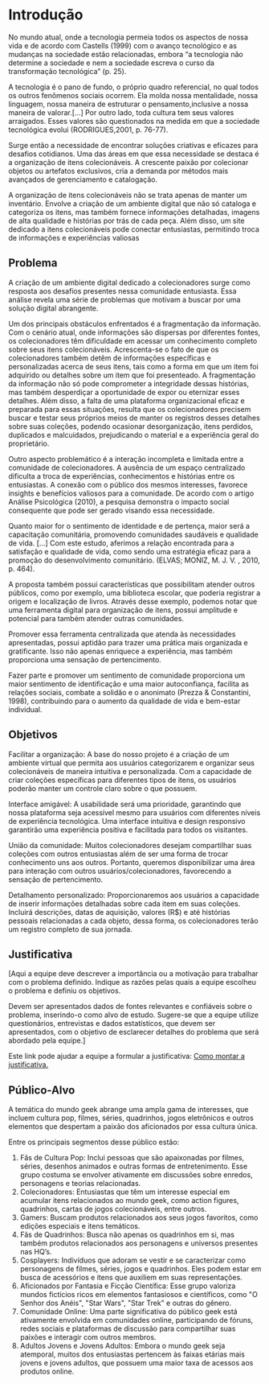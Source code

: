 # Introdução

No mundo atual, onde a tecnologia permeia todos os aspectos de nossa vida e de acordo com Castells (1999) com o avanço tecnológico e as mudanças na sociedade estão relacionadas, embora “a tecnologia não determine a sociedade e nem a sociedade escreva o curso da transformação tecnológica” (p. 25). 

A tecnologia é o pano de fundo, o próprio quadro referencial, no qual todos os outros fenômenos sociais ocorrem. Ela molda nossa mentalidade, nossa linguagem, nossa maneira de estruturar o pensamento,inclusive a nossa maneira de valorar.[...] Por outro lado, toda cultura tem seus valores arraigados. Esses valores são questionados na medida em que a sociedade tecnológica evolui (RODRIGUES,2001, p. 76-77). 

Surge então a necessidade de encontrar soluções criativas e eficazes para desafios cotidianos. Uma das áreas em que essa necessidade se destaca é a organização de itens colecionáveis. A crescente paixão por colecionar objetos ou artefatos exclusivos, cria a demanda por métodos mais avançados de gerenciamento e catalogação.  

A organização de itens colecionáveis não se trata apenas de manter um inventário. Envolve a criação de um ambiente digital que não só cataloga e categoriza os itens, mas também fornece informações detalhadas, imagens de alta qualidade e histórias por trás de cada peça. Além disso, um site dedicado a itens colecionáveis pode conectar entusiastas, permitindo troca de informações e experiências valiosas

## Problema

   A criação de um ambiente digital dedicado a colecionadores surge como resposta aos desafios presentes nessa comunidade entusiasta. Essa análise revela uma série de problemas que motivam a buscar por uma solução digital abrangente.  

   Um dos principais obstáculos enfrentados é a fragmentação da informação. Com o cenário atual, onde informações são dispersas por diferentes fontes, os colecionadores têm dificuldade em acessar um conhecimento completo sobre seus itens colecionáveis. Acrescenta-se o fato de que os colecionadores também detêm de informações específicas e personalizadas acerca de seus itens, tais como a forma em que um item foi adquirido ou detalhes sobre um item que foi presenteado. A fragmentação da informação não só pode comprometer a integridade dessas histórias, mas também desperdiçar a oportunidade de expor ou eternizar esses detalhes. Além disso, a falta de uma plataforma organizacional eficaz e preparada para essas situações, resulta que os colecionadores precisem buscar e testar seus próprios meios de manter os registros desses detalhes sobre suas coleções, podendo ocasionar desorganização, itens perdidos, duplicados e malcuidados, prejudicando o material e a experiência geral do proprietário. 

   Outro aspecto problemático é a interação incompleta e limitada entre a comunidade de colecionadores. A ausência de um espaço centralizado dificulta a troca de experiências, conhecimentos e histórias entre os entusiastas. A conexão com o público dos mesmos interesses, favorece insights e benefícios valiosos para a comunidade. De acordo com o artigo Análise Psicológica (2010), a pesquisa demonstra o impacto social consequente que pode ser gerado visando essa necessidade. 

   Quanto maior for o sentimento de identidade e de pertença, maior será a capacitação comunitária, promovendo comunidades saudáveis e qualidade de vida. [...] Com este estudo, aferimos a relação encontrada para a satisfação e qualidade de vida, como sendo uma estratégia eficaz para a promoção do desenvolvimento comunitário. (ELVAS; MONIZ, M. J. V. , 2010, p. 464). 

   A proposta também possui características que possibilitam atender outros públicos, como por exemplo, uma biblioteca escolar, que poderia registrar a origem e localização de livros. Através desse exemplo, podemos notar que uma ferramenta digital para organização de itens, possui amplitude e potencial para também atender outras comunidades. 

   Promover essa ferramenta centralizada que atenda às necessidades apresentadas, possui aptidão para trazer uma prática mais organizada e gratificante. Isso não apenas enriquece a experiência, mas também proporciona uma sensação de pertencimento.  

   Fazer parte e promover um sentimento de comunidade proporciona um maior sentimento de identificação e uma maior autoconfiança, facilita as relações sociais, combate a solidão e o anonimato (Prezza & Constantini, 1998), contribuindo para o aumento da qualidade de vida e bem-estar individual. 

## Objetivos

Facilitar a organização: A base do nosso projeto é a criação de um ambiente virtual que permita aos usuários categorizarem e organizar seus colecionáveis de maneira intuitiva e personalizada. Com a capacidade de criar coleções específicas para diferentes tipos de itens, os usuários poderão manter um controle claro sobre o que possuem. 

Interface amigável: A usabilidade será uma prioridade, garantindo que nossa plataforma seja acessível mesmo para usuários com diferentes níveis de experiência tecnológica. Uma interface intuitiva e design responsivo garantirão uma experiência positiva e facilitada para todos os visitantes. 

União da comunidade: Muitos colecionadores desejam compartilhar suas coleções com outros entusiastas além de ser uma forma de trocar conhecimento uns aos outros. Portanto, queremos disponibilizar uma área para interação com outros usuários/colecionadores, favorecendo a sensação de pertencimento. 

Detalhamento personalizado: Proporcionaremos aos usuários a capacidade de inserir informações detalhadas sobre cada item em suas coleções. Incluirá descrições, datas de aquisição, valores (R$) e até histórias pessoais relacionadas a cada objeto, dessa forma, os colecionadores terão um registro completo de sua jornada. 

## Justificativa

[Aqui a equipe deve descrever a importância ou a motivação para trabalhar com o problema definido. Indique as razões pelas quais a equipe escolheu o problema e definiu os objetivos.

Devem ser apresentados dados de fontes relevantes e confiáveis sobre o problema, inserindo-o como alvo de estudo. Sugere-se que a equipe utilize questionários, entrevistas e dados estatísticos, que devem ser apresentados, com o objetivo de esclarecer detalhes do problema que será abordado pela equipe.]

Este link pode ajudar a equipe a formular a justificativa: [Como montar a justificativa.](https://guiadamonografia.com.br/como-montar-justificativa-do-tcc/)

## Público-Alvo

A temática do mundo geek abrange uma ampla gama de interesses, que incluem cultura pop, filmes, séries, quadrinhos, jogos eletrônicos e outros elementos que despertam a paixão dos aficionados por essa cultura única.  

Entre os principais segmentos desse público estão:
 
1. Fãs de Cultura Pop: Inclui pessoas que são apaixonadas por filmes, séries, desenhos animados e outras formas de entretenimento. Esse grupo costuma se envolver ativamente em discussões sobre enredos, personagens e teorias relacionadas. 
2. Colecionadores: Entusiastas que têm um interesse especial em acumular itens relacionados ao mundo geek, como action figures, quadrinhos, cartas de jogos colecionáveis, entre outros. 
3. Gamers: Buscam produtos relacionados aos seus jogos favoritos, como edições especiais e itens temáticos. 
4. Fãs de Quadrinhos: Busca não apenas os quadrinhos em si, mas também produtos relacionados aos personagens e universos presentes nas HQ’s. 
5. Cosplayers: Indivíduos que adoram se vestir e se caracterizar como personagens de filmes, séries, jogos e quadrinhos. Eles podem estar em busca de acessórios e itens que auxiliem em suas representações. 
6. Aficionados por Fantasia e Ficção Científica: Esse grupo valoriza mundos fictícios ricos em elementos fantasiosos e científicos, como "O Senhor dos Anéis", "Star Wars", "Star Trek" e outras do gênero. 
7. Comunidade Online: Uma parte significativa do público geek está ativamente envolvida em comunidades online, participando de fóruns, redes sociais e plataformas de discussão para compartilhar suas paixões e interagir com outros membros. 
8. Adultos Jovens e Jovens Adultos: Embora o mundo geek seja atemporal, muitos dos entusiastas pertencem às faixas etárias mais jovens e jovens adultos, que possuem uma maior taxa de acessos aos produtos online. 

